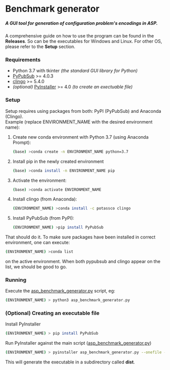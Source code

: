 # Benchmark generator

##### A GUI tool for generation of configuration problem's encodings in ASP.

A comprehensive guide on how to use the program can be found in the **Releases**. 
So can be the executables for Windows and Linux. For other OS, please refer to the **Setup** section.


### Requirements
 - Python 3.7 with tkinter _(the standard GUI library for Python)_
 - [PyPubSub](https://pypi.org/project/PyPubSub/ "PyPubSub on PyPI") >= 4.0.3
 - [clingo](https://anaconda.org/potassco/clingo "Clingo on anaconda") >= 5.4.0
 - _(optional)_ [PyInstaller](https://pypi.org/project/pyinstaller/) >= 4.0 _(to create an exectuable file)_
 
### Setup 

Setup requires using packages from both: PyPI (PyPubSub) and Anaconda (Clingo).\
Example (replace ENVIRONMENT_NAME with the desired environment name):
1. Create new conda environment with Python 3.7 (using Anaconda Prompt):
    ```sh
    (base) >conda create -n ENVIRONMENT_NAME python=3.7
    ```
2. Install pip in the newly created environment
    ```sh
    (base) >conda install -n ENVIRONMENT_NAME pip
    ```
3. Activate the environment:
    ```sh
    (base) >conda activate ENVIRONMENT_NAME
    ```
4. Install clingo (from Anaconda):
    ```sh
    (ENVIRONMENT_NAME) >conda install -c potassco clingo
    ```
5. Install PyPubSub (from PyPI):
    ```sh
    (ENVIRONMENT_NAME) >pip install PyPubSub
    ```
That should do it. To make sure packages have been installed in correct environment, one can execute:
```sh
(ENVIRONMENT_NAME) >conda list
```
on the active environment. When both pypubsub and clingo appear on the list, we should be good to go.
   
### Running
Execute the [asp_benchmark_generator.py](asp_benchmark_generator.py) script, eg:
```sh
(ENVIRONMENT_NAME) > python3 asp_benchmark_generator.py
```

### (Optional) Creating an executable file
Install PyInstaller
```sh
(ENVIRONMENT_NAME) > pip install PyPubSub
```
Run PyInstaller against the main script ([asp_benchmark_generator.py](asp_benchmark_generator.py))
```sh
(ENVIRONMENT_NAME) > pyinstaller asp_benchmark_generator.py --onefile --noconsole
```
This will generate the executable in a subdirectory called **dist**.
